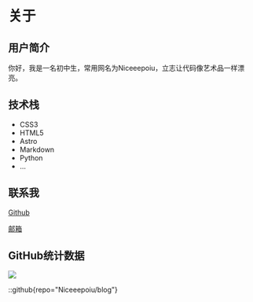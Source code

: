 # 关于

## 用户简介

你好，我是一名初中生，常用网名为Niceeepoiu，立志让代码像艺术品一样漂亮。

## 技术栈

- CSS3
- HTML5
- Astro
- Markdown
- Python
- ...

## 联系我

[Github](https://www.github.com/Niceeepoiu)
​

[邮箱](mailto:abefgpoiu@gamil.com)

## GitHub统计数据

![](https://github-readme-activity-graph.vercel.app/graph?username=Niceeepoiu&theme=minimal)

::github{repo="Niceeepoiu/blog"}
